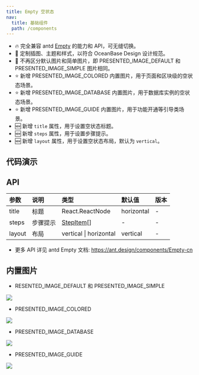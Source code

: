 ```yaml
---
title: Empty 空状态
nav:
  title: 基础组件
  path: /components
---
```


- 🔥 完全兼容 antd [Empty](https://ant.design/components/Empty-cn) 的能力和 API，可无缝切换。
- 💄 定制插图、主题和样式，以符合 OceanBase Design 设计规范。
- 📢 不再区分默认图片和简单图片，即 PRESENTED_IMAGE_DEFAULT 和 PRESENTED_IMAGE_SIMPLE 图片相同。
- ⭐️ 新增 PRESENTED_IMAGE_COLORED 内置图片，用于页面和区块级的空状态场景。
- ⭐️ 新增 PRESENTED_IMAGE_DATABASE 内置图片，用于数据库实例的空状态场景。
- ⭐️ 新增 PRESENTED_IMAGE_GUIDE 内置图片，用于功能开通等引导类场景。
- 🆕 新增 `title` 属性，用于设置空状态标题。
- 🆕 新增 `steps` 属性，用于设置步骤提示。
- 🆕 新增 `layout` 属性，用于设置空状态布局，默认为 `vertical`。

## 代码演示

<!-- prettier-ignore -->
<code src="./demo/basic.tsx" title="默认" description="简单展示。"></code>
<code src="./demo/complete.tsx" title="完整使用" description="图片为 Empty.PRESENTED_IMAGE_COLORED，包含标题、描述和操作。"></code>
<code src="./demo/complete-debug.tsx" title="完整使用 debug" description="图片为 Empty.PRESENTED_IMAGE_COLORED，包含标题、描述和操作" debug></code>
<code src="./demo/tab-switch.tsx" title="Tab 切换" debug></code>
<code src="./demo/database.tsx" title="数据库实例插图" description="图片为 Empty.PRESENTED_IMAGE_DATABASE。"></code>
<code src="./demo/image.tsx" title="自定义图片" description="可设置图片链接或 ReactNode。"></code>
<code src="./demo/steps.tsx" title="步骤提示"></code>
<code src="./demo/over-length.tsx" title="超长内容" description="为了避免无限拉伸，限制描述区的最大宽度为 600px、步骤区的最大宽度为 1000px。"></code>
<code src="./demo/horizontal.tsx" title="横向布局" description="图片为 PRESENTED_IMAGE_GUIDE，常用于功能开通等引导类场景。"></code>
<code src="./demo/with-page-container.tsx" title="和页容器搭配使用"></code>
<code src="./demo/config-provider.tsx" title="全局组件的 Empty 样式"></code>

## API

| 参数 | 说明 | 类型 | 默认值 | 版本 |
| :-- | :-- | :-- | :-- | :-- |
| title | 标题 | React.ReactNode | horizontal | - |
| steps | 步骤提示 | [StepItem](https://ant-design.antgroup.com/components/steps-cn#stepitem)[] | - | - |
| layout | 布局 | vertical \| horizontal | vertical | - |

- 更多 API 详见 antd Empty 文档: https://ant.design/components/Empty-cn

## 内置图片

- RESENTED_IMAGE_DEFAULT 和 PRESENTED_IMAGE_SIMPLE

<p><div><img src="https://mdn.alipayobjects.com/huamei_fhnyvh/afts/img/A*mC4VR4Cg0GYAAAAAAAAAAAAADmfOAQ/original" /></div></p>

- PRESENTED_IMAGE_COLORED

<p><div><img src="https://mdn.alipayobjects.com/huamei_fhnyvh/afts/img/A*o6sCSpTYXgUAAAAAAAAAAAAADmfOAQ/original" /></div></p>

- PRESENTED_IMAGE_DATABASE

<p><div><img src="https://mdn.alipayobjects.com/huamei_fhnyvh/afts/img/A*i5OYS7RTQLcAAAAAAAAAAAAADmfOAQ/original" /></div></p>

- PRESENTED_IMAGE_GUIDE

<p><div><img src="https://mdn.alipayobjects.com/huamei_fhnyvh/afts/img/A*DH4BTJUbkIUAAAAAAAAAAAAADmfOAQ/original" /></div></p>

